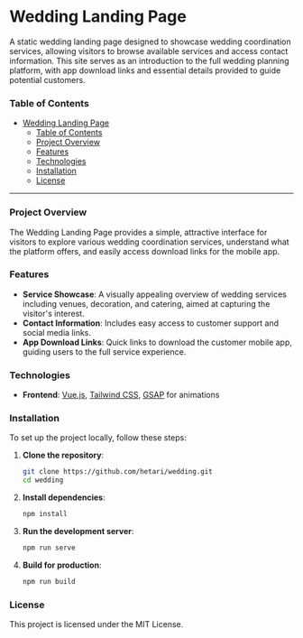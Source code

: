 # Wedding Landing Page

A static wedding landing page designed to showcase wedding coordination services, allowing visitors to browse available services and access contact information. This site serves as an introduction to the full wedding planning platform, with app download links and essential details provided to guide potential customers.

### Table of Contents

- [Wedding Landing Page](#wedding-landing-page)
  - [Table of Contents](#table-of-contents)
  - [Project Overview](#project-overview)
  - [Features](#features)
  - [Technologies](#technologies)
  - [Installation](#installation)
  - [License](#license)

---

### Project Overview

The Wedding Landing Page provides a simple, attractive interface for visitors to explore various wedding coordination services, understand what the platform offers, and easily access download links for the mobile app.

### Features

- **Service Showcase**: A visually appealing overview of wedding services including venues, decoration, and catering, aimed at capturing the visitor's interest.
- **Contact Information**: Includes easy access to customer support and social media links.
- **App Download Links**: Quick links to download the customer mobile app, guiding users to the full service experience.

### Technologies

- **Frontend**: [Vue.js](https://vuejs.org/), [Tailwind CSS](https://tailwindcss.com/), [GSAP](https://greensock.com/gsap/) for animations

### Installation

To set up the project locally, follow these steps:

1. **Clone the repository**:

   ```bash
   git clone https://github.com/hetari/wedding.git
   cd wedding
   ```

2. **Install dependencies**:

   ```bash
   npm install
   ```

3. **Run the development server**:

   ```bash
   npm run serve
   ```

4. **Build for production**:
   ```bash
   npm run build
   ```

### License

This project is licensed under the MIT License.

